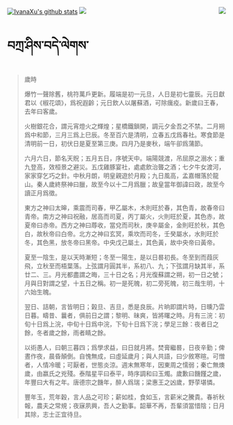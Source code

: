 [![IvanaXu's github stats](https://github-readme-stats.vercel.app/api?username=IvanaXu&show_icons=true&theme=vue-dark)](https://github.com/anuraghazra/github-readme-stats)
<img align="right" src="https://github-readme-stats.vercel.app/api/top-langs/?username=IvanaXu&langs_count=7&theme=graywhite" />
<img src="https://github-readme-stats.vercel.app/api/wakatime?username=IvanaXu&layout=compact&langs_count=6&theme=vue-dark&&custom_title=Programming Times(Jul 29 2021-)" />
# བཀྲ་ཤིས་བདེ་ལེགས་
> 歲時
> 
> 爆竹一聲除舊，桃符萬戶更新。履端是初一元旦，人日是初七靈辰。元日獻君以《椒花頌》，爲祝遐齡；元日飲人以屠蘇酒，可除癘疫。新歲曰王春，去年曰客歲。
> 
> 火樹銀花合，謂元宵燈火之輝煌；星橋鐵鎖開，調元夕金吾之不禁。二月朔爲中和節，三月三爲上巳辰。冬至百六是清明，立春五戊爲春社。寒食節是清明前一日，初伏日是夏至第三庚。四月乃是麥秋，端午卻爲蒲節。
> 
> 六月六日，節名天貺；五月五日，序號天中。端陽競渡，吊屈原之溺水；重九登高，效桓景之避災。五戊雞豚宴社，處處飲治聾之酒；七夕牛女渡河，家家穿乞巧之針。中秋月朗，明皇親遊於月殿；九日風高，孟嘉帽落於龍山。秦人歲終祭神曰臘，故至今以十二月爲臘；故皇當年御諱曰政，故至今讀正月爲徵。
> 
> 東方之神曰太皞，乘震而司春，甲乙屬木，木則旺於春，其色青，故春帝曰青帝。南方之神曰祝融，居高而司夏，丙丁屬火，火則旺於夏，其色赤，故夏帝曰赤帝。西方之神曰蓐收，當兌而司秋，庚辛屬金，金則旺於秋，其色白，故秋帝曰白帝。北方之神曰玄冥，乘坎而司冬，壬癸屬水，水則旺於冬，其色黑，放冬帝曰黑帝。中央戊己屬土，其色黃，故中央帝曰黃帝。
> 
> 夏至一陰生，是以天時漸短；冬至一陽生，是以日晷初長。冬至到而葭灰飛，立秋至而梧葉落。上弦謂月圓其半，系初八、九；下弦謂月缺其半，系廿二、三。月光都盡謂之晦，三十日之名；月光復蘇謂之朔，初一日之號；月與日對謂之望，十五日之稱。初一是死魄，初二旁死魄，初三哉生明，十六始生魄。
> 
> 翌日、詰朝，言皆明日；榖旦、吉旦，悉是良辰。片晌即謂片時，日曛乃雲日暮。疇昔、曩者，俱前日之謂；黎明、昧爽，皆將曙之時。月有三浣：初旬十日爲上浣，中旬十日爲中浣，下旬十日爲下浣；學足三餘：夜者日之餘，冬者歲之餘，雨者睛之餘。
> 
> 以術愚人，曰朝三暮四；爲學求益，曰日就月將。焚膏繼晷，日夜辛勤；俾晝作夜，晨昏顛倒。自愧無成，曰虛延歲月；與人共語，曰少敘寒暄。可憎者，人情冷暖；可厭者，世態炎涼。週末無寒年，因東周之懦弱；秦亡無燠歲，由嬴氏之兇殘。泰階星平曰泰平，時序調和曰玉燭。歲歉曰饑饉之歲，年豐曰大有之年。唐德宗之饑年，醉人爲瑞；梁惠王之凶歲，野莩堪憐。
> 
> 豐年玉，荒年穀，言人品之可珍；薪如桂，食如玉，言薪米之騰貴。春祈秋報，農夫之常規；夜寐夙興，吾人之勤事。韶華不再，吾輩須當惜陰；日月其除，志士正宜待旦。
>